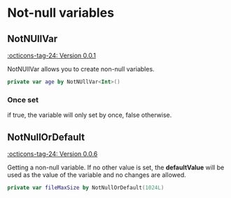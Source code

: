 # Not-null variables

## NotNUllVar

[:octicons-tag-24: Version 0.0.1](https://sakurajimamaii.github.io/AVE-DOC/version/core/#001)

NotNUllVar allows you to create non-null variables.

```kotlin
private var age by NotNUllVar<Int>()
```

### Once set

if true, the variable will only set by once, false otherwise.

## NotNullOrDefault

[:octicons-tag-24: Version 0.0.6](https://sakurajimamaii.github.io/AVE-DOC/version/core/#006)

Getting a non-null variable. If no other value is set, the **defaultValue**
will be used as the value of the variable and no changes are allowed.

```kotlin
private var fileMaxSize by NotNullOrDefault(1024L)
```
